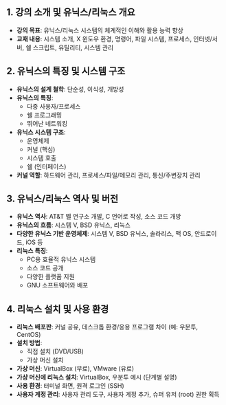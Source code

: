 ## 1. 강의 소개 및 유닉스/리눅스 개요

*   **강의 목표**: 유닉스/리눅스 시스템의 체계적인 이해와 활용 능력 향상
*   **교재 내용**: 시스템 소개, X 윈도우 환경, 명령어, 파일 시스템, 프로세스, 인터넷/서버, 쉘 스크립트, 유틸리티, 시스템 관리

## 2. 유닉스의 특징 및 시스템 구조

*   **유닉스의 설계 철학**: 단순성, 이식성, 개방성
*   **유닉스의 특징**:
    *   다중 사용자/프로세스
    *   쉘 프로그래밍
    *   뛰어난 네트워킹
*   **유닉스 시스템 구조**:
    *   운영체제
    *   커널 (핵심)
    *   시스템 호출
    *   쉘 (인터페이스)
*   **커널 역할**: 하드웨어 관리, 프로세스/파일/메모리 관리, 통신/주변장치 관리

## 3. 유닉스/리눅스 역사 및 버전

*   **유닉스 역사**: AT&T 벨 연구소 개발, C 언어로 작성, 소스 코드 개방
*   **유닉스의 흐름**: 시스템 V, BSD 유닉스, 리눅스
*   **다양한 유닉스 기반 운영체제**: 시스템 V, BSD 유닉스, 솔라리스, 맥 OS, 안드로이드, iOS 등
*   **리눅스 특징**:
    *   PC용 효율적 유닉스 시스템
    *   소스 코드 공개
    *   다양한 플랫폼 지원
    *   GNU 소프트웨어와 배포

## 4. 리눅스 설치 및 사용 환경

*   **리눅스 배포판**: 커널 공유, 데스크톱 환경/응용 프로그램 차이 (예: 우분투, CentOS)
*   **설치 방법**:
    *   직접 설치 (DVD/USB)
    *   가상 머신 설치
*   **가상 머신**: VirtualBox (무료), VMware (유료)
*   **가상 머신에 리눅스 설치**: VirtualBox, 우분투 예시 (단계별 설명)
*   **사용 환경**: 터미널 화면, 원격 로그인 (SSH)
*   **사용자 계정 관리**: 사용자 관리 도구, 사용자 계정 추가, 슈퍼 유저 (root) 권한 획득
